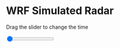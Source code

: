 <h1>WRF Simulated Radar</h1>
<p>Drag the slider to change the time</p>

<div class="slidecontainer">
<input oninput='setImage(this)' class="slider" type="range" min="0" max="17" value="0" step="1" />
<img id='img'/>
</div>

<script>
var img = document.getElementById('img');
var img_array = ['/assets/images/wrf/rf_wrfout_d01_2020-04-30_12:00:00.png',
'/assets/images/wrf/rf_wrfout_d01_2020-04-30_13:00:00.png',
'/assets/images/wrf/rf_wrfout_d01_2020-04-30_14:00:00.png',
'/assets/images/wrf/rf_wrfout_d01_2020-04-30_15:00:00.png',
'/assets/images/wrf/rf_wrfout_d01_2020-04-30_16:00:00.png',
'/assets/images/wrf/rf_wrfout_d01_2020-04-30_17:00:00.png',
'/assets/images/wrf/rf_wrfout_d01_2020-04-30_18:00:00.png',
'/assets/images/wrf/rf_wrfout_d01_2020-04-30_19:00:00.png',
'/assets/images/wrf/rf_wrfout_d01_2020-04-30_20:00:00.png',
'/assets/images/wrf/rf_wrfout_d01_2020-04-30_21:00:00.png',
'/assets/images/wrf/rf_wrfout_d01_2020-04-30_22:00:00.png',
'/assets/images/wrf/rf_wrfout_d01_2020-04-30_23:00:00.png',
'/assets/images/wrf/rf_wrfout_d01_2020-05-01_00:00:00.png',
'/assets/images/wrf/rf_wrfout_d01_2020-05-01_01:00:00.png',
'/assets/images/wrf/rf_wrfout_d01_2020-05-01_02:00:00.png',
'/assets/images/wrf/rf_wrfout_d01_2020-05-01_03:00:00.png',
'/assets/images/wrf/rf_wrfout_d01_2020-05-01_04:00:00.png',];
function setImage(obj)
{
        var value = obj.value;
        img.src = img_array[value];

}
</script>
